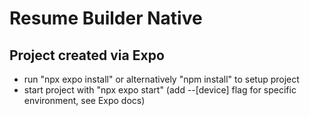 # Resume Builder Native

## Project created via Expo

- run "npx expo install" or alternatively "npm install" to setup project
- start project with "npx expo start" (add --[device] flag for specific environment, see Expo docs)
